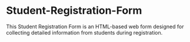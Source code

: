 # Student-Registration-Form
This Student Registration Form is an HTML-based web form designed for collecting detailed information from students during registration.
